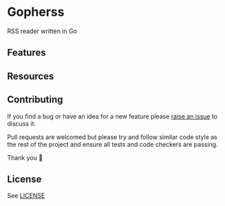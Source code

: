 # Gopherss

RSS reader written in Go

## Features

## Resources

## Contributing

If you find a bug or have an idea for a new feature please [raise an issue](https://github.com/averagemarcus/gopherss/issues/new) to discuss it.

Pull requests are welcomed but please try and follow similar code style as the rest of the project and ensure all tests and code checkers are passing.

Thank you 💛

## License

See [LICENSE](LICENSE)
